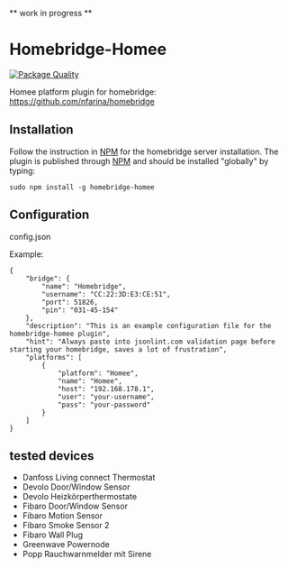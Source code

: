 ** work in progress **

# Homebridge-Homee

[![Package Quality](http://npm.packagequality.com/shield/homebridge-homee.svg)](http://packagequality.com/#?package=homebridge-homee)

Homee platform plugin for homebridge: https://github.com/nfarina/homebridge

## Installation
Follow the instruction in [NPM](https://www.npmjs.com/package/homebridge) for the homebridge server installation. The plugin is published through [NPM](https://www.npmjs.com/package/homebridge-homee) and should be installed "globally" by typing:

    sudo npm install -g homebridge-homee

## Configuration

config.json

Example:

    {
        "bridge": {
            "name": "Homebridge",
            "username": "CC:22:3D:E3:CE:51",
            "port": 51826,
            "pin": "031-45-154"
        },
        "description": "This is an example configuration file for the homebridge-homee plugin",
        "hint": "Always paste into jsonlint.com validation page before starting your homebridge, saves a lot of frustration",
        "platforms": [
            {
                "platform": "Homee",
                "name": "Homee",
                "host": "192.168.178.1",
                "user": "your-username",
                "pass": "your-password"
            }
        ]
    }


## tested devices
- Danfoss Living connect Thermostat
- Devolo Door/Window Sensor
- Devolo Heizkörperthermostate
- Fibaro Door/Window Sensor
- Fibaro Motion Sensor
- Fibaro Smoke Sensor 2
- Fibaro Wall Plug
- Greenwave Powernode
- Popp Rauchwarnmelder mit Sirene

